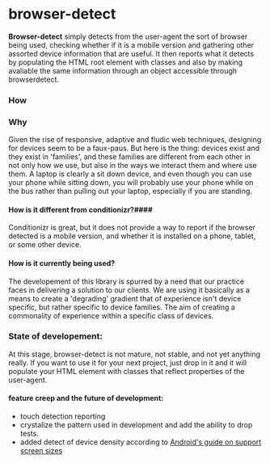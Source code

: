 browser-detect
==============

__Browser-detect__  simply detects from the user-agent the sort of browser being used, checking whether if it is a mobile version and gathering other assorted device information that are useful. It then reports what it detects by populating the HTML root element with classes and also by making avaliable the same information through an object accessible through browserdetect. 

### How ###


### Why ###

Given the rise of responsive, adaptive and fludic web techniques, designing for devices seem to be a faux-paus. 
But here is the thing: devices exist and they exist in 'families', and these families are different from each other in not only how we use, but also in the ways we interact them and where use them. A laptop is clearly a sit down device, and even though you can use your phone while sitting down, you will probably use your phone while on the bus rather than pulling out your laptop, especially if you are standing. 

#### How is it different from conditionizr?####
	
Conditionizr is great, but it does not provide a way to report if the browser detected is a mobile version, and whether it is installed on a phone, tablet, or some other device. 

#### How is it currently being used? ####
  
The developement of this library is spurred by a need that our practice faces in delivering a solution to our clients. 
We are using it basically as a means to create a 'degrading' gradient that of experience isn't device specific, but rather specific to device families. The aim of creating a commonality of experience within a specific class of devices.

	
### State of developement: ###

At this stage, browser-detect is not mature, not stable, and not yet anything really. If you want to use it for your next project, just drop in it and it will populate your HTML element with classes that reflect properties of the user-agent.
	
#### feature creep and the future of development: ####
 
* touch detection reporting
* crystalize the pattern used in development and add the ability to drop tests.
* added detect of device density according to [Android's guide on support screen sizes](http://developer.android.com/guide/practices/screens_support.html)
